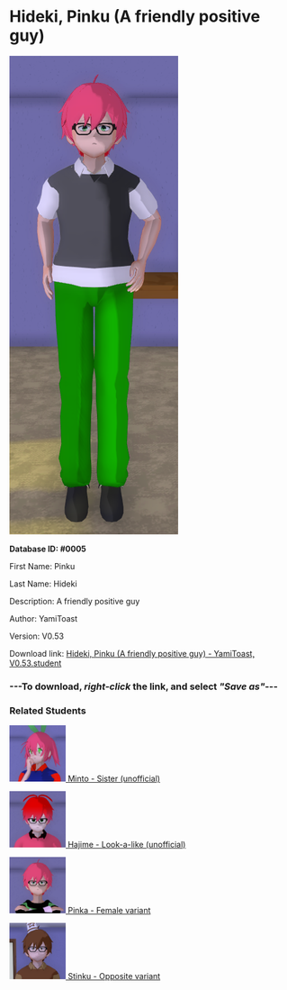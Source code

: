 # Hideki, Pinku (A friendly positive guy)

<img src="../../Files/Images/Hideki, Pinku (A friendly positive guy).png" title="Hideki, Pinku (A friendly positive guy) - YamiToast, V0.53">

**Database ID: #0005**

First Name: Pinku

Last Name: Hideki

Description: A friendly positive guy

Author: YamiToast

Version: V0.53

Download link: <a href="https://raw.githubusercontent.com/Arbiter1223/Daigaku-Gurashi-Custom-Students/master/Files/Student%20Files/Hideki%2C%20Pinku%20(A%20friendly%20positive%20guy)%20-%20YamiToast%2C%20V0.53.student">Hideki, Pinku (A friendly positive guy) - YamiToast, V0.53.student</a>

### ---**To download, _right-click_ the link, and select _"Save as"_**---

### Related Students

<a href="Hideki, Minto (Pinku's shy, friendly bookworm sister).md"><img src="../../Files/Thumbs/Hideki, Minto (Pinku's shy, friendly bookworm sister).png" height="100" width="100" title="Hideki, Minto (Pinku's shy, friendly bookworm sister) - Cookie Boi, V0.53"></a><a href="Hideki, Minto (Pinku's shy, friendly bookworm sister).md"> Minto - Sister (unofficial)</a>

<a href="Saionji, Hajime (A crappy Pinku look-a-like).md"><img src="../../Files/Thumbs/Saionji, Hajime (A crappy Pinku look-a-like).png" height="100" width="100" title="Saionji, Hajime (A crappy Pinku look-a-like) - Cookie Boi, V0.53"></a><a href="Saionji, Hajime (A crappy Pinku look-a-like).md"> Hajime - Look-a-like (unofficial)</a>

<a href="Hideka, Pinka (A friendly, positive girl).md"><img src="../../Files/Thumbs/Hideka, Pinka (A friendly, positive girl).png" height="100" width="100" title="Hideka, Pinka (A friendly, positive girl) - Hatsune, V0.53"></a><a href="Hideka, Pinka (A friendly, positive girl).md"> Pinka - Female variant</a>

<a href="Hideki, Stinku (A sassy perverted son on a bitch).md"><img src="../../Files/Thumbs/Hideki, Stinku (A sassy perverted son on a bitch).png" height="100" width="100" title="Hideki, Stinku (A sassy perverted son on a bitch) - Astro, V0.53"></a><a href="Hideki, Stinku (A sassy perverted son on a bitch).md"> Stinku - Opposite variant</a>

